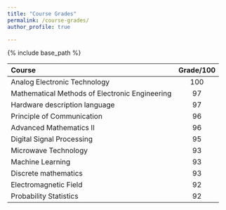 ```yaml
---
title: "Course Grades"
permalink: /course-grades/
author_profile: true

---
```


{% include base_path %}

| Course      | Grade/100 |
| :----------- | :-----------: |
| Analog Electronic Technology  |  100    |
| Mathematical Methods of Electronic Engineering   |  97   |
| Hardware description language  | 97 |
|  Principle of Communication     | 96 |
|  Advanced Mathematics II | 96 |
| Digital Signal Processing   |  95       |
| Microwave Technology   |  93       |
| Machine Learning   |  93       |
| Discrete mathematics | 93 |
| Electromagnetic Field  |  92       |
| Probability Statistics  |  92       |
